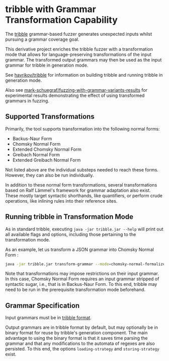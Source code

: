 # tribble with Grammar Transformation Capability

The [tribble](https://github.com/havrikov/tribble) grammar-based fuzzer generates unexpected inputs whilst pursuing a grammar coverage goal.

This derivative project enriches the tribble fuzzer with a transformation mode that allows for language-preserving transformations of the input grammar. The transformed output grammars may then be used as the input grammar for tribble in generation mode.

See [havrikov/tribble](https://github.com/havrikov/tribble) for information on building tribble and running tribble in generation mode.

Also see [mark-schuegraf/fuzzing-with-grammar-variants-results](https://github.com/mark-schuegraf/fuzzing-with-grammar-variants-results) for experimental results demonstrating the effect of using transformed grammars in fuzzing.

## Supported Transformations

Primarily, the tool supports transformation into the following normal forms:

- Backus-Naur Form
- Chomsky Normal Form
- Extended Chomsky Normal Form
- Greibach Normal Form
- Extended Greibach Normal Form

Not listed above are the individual substeps needed to reach these forms. However, they can also be run individually.

In addition to these normal form transformations, several transformations based on Ralf Lämmel's framework for grammar adaptation also exist. These mostly target syntactic shorthands, like quantifiers, or perform crude operations, like inlining rules into their reference sites.

## Running tribble in Transformation Mode

As in standard tribble, executing `java -jar tribble.jar --help` will print out all available flags and options, including those pertaining to the transformation mode. 

As an example, let us transform a JSON grammar into Chomsky Normal Form :

```bash
java -jar tribble.jar transform-grammar --mode=chomsky-normal-formalizer --grammar-file=tribble-core/src/test/resources/json.tribble --output-grammar-file=./json-chomsky-normal-form.tribble
```

Note that transformations may impose restrictions on their input grammar. In this case, Chomsky Normal Form requires an input grammar stripped of syntactic sugar, i.e., that is in Backus-Naur Form. To this end, tribble may need to be run in the prerequisite transformation mode beforehand.

## Grammar Specification

Input grammars must be in [tribble format](https://github.com/havrikov/tribble/blob/3b9ae3e95375fd23c47cb3c018312bfaff57f9d7/README.md#grammars).

Output grammars are in tribble format by default, but may optionally be in binary format for reuse by tribble's generation component. The main advantage to using the binary format is that it saves time parsing the grammar and that any modifications to the automata of regexes are also persisted. To this end, the options `loading-strategy` and `storing-strategy` exist. 
